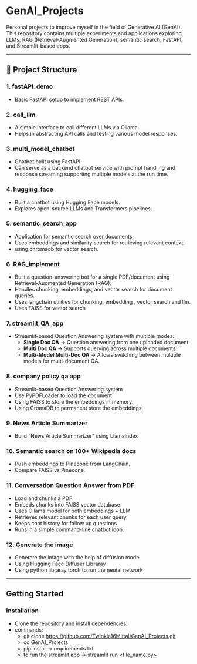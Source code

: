 # GenAI_Projects

Personal projects to improve myself in the field of Generative AI (GenAI).  
This repository contains multiple experiments and applications exploring LLMs, RAG (Retrieval-Augmented Generation), semantic search, FastAPI, and Streamlit-based apps.  

---

## 📂 Project Structure

### 1. **fastAPI_demo**
- Basic FastAPI setup to implement REST APIs.  

### 2. **call_llm**
- A simple interface to call different LLMs via Ollama  
- Helps in abstracting API calls and testing various model responses. 

### 3. **multi_model_chatbot**
- Chatbot built using FastAPI.  
- Can serve as a backend chatbot service with prompt handling and response streaming supporting multiple models at the run time. 

### 4. **hugging_face**
- Built a chatbot using Hugging Face models.  
- Explores open-source LLMs and Transformers pipelines.  

### 5. **semantic_search_app**
- Application for semantic search over documents.  
- Uses embeddings and similarity search for retrieving relevant context.  
- using chromadb for vector search.

### 6. **RAG_implement**
- Built a question-answering bot for a single PDF/document using Retrieval-Augmented Generation (RAG).  
- Handles chunking, embeddings, and vector search for document queries.
- Uses langchain utilities for chunking, embedding , vector search and llm.
- Uses FAISS for vector search

### 7. **streamlit_QA_app**
- Streamlit-based Question Answering system with multiple modes:  
  - **Single Doc QA** → Question answering from one uploaded document.  
  - **Multi Doc QA** → Supports querying across multiple documents.  
  - **Multi-Model Multi-Doc QA** → Allows switching between multiple models for multi-document QA. 

### 8. **company policy qa app**
- Streamlit-based Question Answering system
- Use PyPDFLoader to load the document
- Using FAISS to store the embeddings in memory.
- Using CromaDB to permanent store the embeddings.

### 9. **News Article Summarizer**
- Build “News Article Summarizer” using LlamaIndex

### 10. **Semantic search on 100+ Wikipedia docs**
- Push embeddings to Pinecone from LangChain.
- Compare FAISS vs Pinecone.

### 11. **Conversation Question Answer from PDF**
- Load and chunks a PDF
- Embeds chunks into FAISS vector database
- Uses Ollama model for both embeddings + LLM
- Retrieves relevant chunks for each user query
- Keeps chat history for follow up questions
- Runs in a simple command-line chatbot loop.

### 12. **Generate the image**
- Generate the image with the help of diffusion model
- Using Hugging Face Diffuser Libraray
- Using python libraray torch to run the neutal network
---


## Getting Started

### Installation
- Clone the repository and install dependencies:
- commands:
  - git clone https://github.com/Twinkle16Mittal/GenAI_Projects.git
  - cd GenAI_Projects
  - pip install -r requirements.txt
  - to run the streamlit app -> streamlit run <file_name.py>
